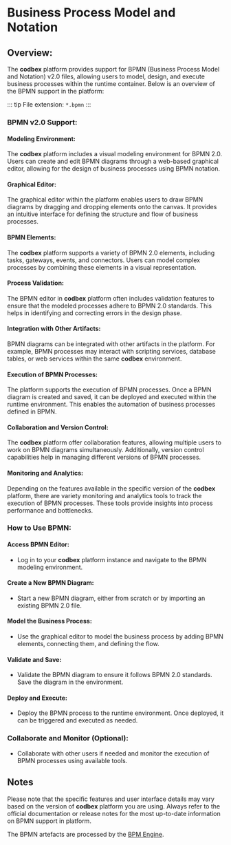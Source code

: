 # Business Process Model and Notation

## Overview:

The __codbex__ platform provides support for BPMN (Business Process Model and Notation) v2.0 files, allowing users to model, design, and execute business processes within the runtime container. Below is an overview of the BPMN support in the platform:

::: tip
File extension: `*.bpmn`
:::

### BPMN v2.0 Support:

#### Modeling Environment:

The __codbex__ platform includes a visual modeling environment for BPMN 2.0. Users can create and edit BPMN diagrams through a web-based graphical editor, allowing for the design of business processes using BPMN notation.

#### Graphical Editor:

The graphical editor within the platform enables users to draw BPMN diagrams by dragging and dropping elements onto the canvas. It provides an intuitive interface for defining the structure and flow of business processes.

#### BPMN Elements:

The __codbex__ platform supports a variety of BPMN 2.0 elements, including tasks, gateways, events, and connectors. Users can model complex processes by combining these elements in a visual representation.

#### Process Validation:

The BPMN editor in __codbex__ platform often includes validation features to ensure that the modeled processes adhere to BPMN 2.0 standards. This helps in identifying and correcting errors in the design phase.

#### Integration with Other Artifacts:

BPMN diagrams can be integrated with other artifacts in the platform. For example, BPMN processes may interact with scripting services, database tables, or web services within the same __codbex__ environment.

#### Execution of BPMN Processes:

The platform supports the execution of BPMN processes. Once a BPMN diagram is created and saved, it can be deployed and executed within the runtime environment. This enables the automation of business processes defined in BPMN.

#### Collaboration and Version Control:

The __codbex__ platform offer collaboration features, allowing multiple users to work on BPMN diagrams simultaneously. Additionally, version control capabilities help in managing different versions of BPMN processes.

#### Monitoring and Analytics:

Depending on the features available in the specific version of the __codbex__ platform, there are variety monitoring and analytics tools to track the execution of BPMN processes. These tools provide insights into process performance and bottlenecks.

### How to Use BPMN:

#### Access BPMN Editor:

* Log in to your __codbex__ platform instance and navigate to the BPMN modeling environment.

#### Create a New BPMN Diagram:

* Start a new BPMN diagram, either from scratch or by importing an existing BPMN 2.0 file.

#### Model the Business Process:

* Use the graphical editor to model the business process by adding BPMN elements, connecting them, and defining the flow.

#### Validate and Save:

* Validate the BPMN diagram to ensure it follows BPMN 2.0 standards. Save the diagram in the environment.

#### Deploy and Execute:

* Deploy the BPMN process to the runtime environment. Once deployed, it can be triggered and executed as needed.

### Collaborate and Monitor (Optional):

* Collaborate with other users if needed and monitor the execution of BPMN processes using available tools.

## Notes

Please note that the specific features and user interface details may vary based on the version of __codbex__ platform you are using. Always refer to the official documentation or release notes for the most up-to-date information on BPMN support in platform.

The BPMN artefacts are processed by the [BPM Engine](../engines/bpm.md).
